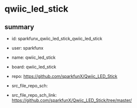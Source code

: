 # qwiic_led_stick
 
## summary 
* id: sparkfunx_qwiic_led_stick_qwiic_led_stick
* user: sparkfunx
* name: qwiic_led_stick
* board: qwiic_led_stick
* repo: https://github.com/sparkfunX/Qwiic_LED_Stick



* src_file_repo_sch: 
* src_file_repo_sch_link: https://github.com/sparkfunX/Qwiic_LED_Stick/tree/master/






